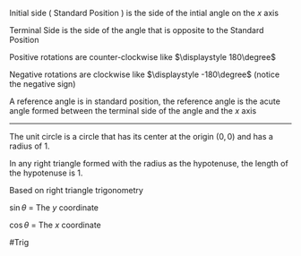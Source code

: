 Initial side ( Standard Position ) is the side of the intial angle on the $x$ axis

Terminal Side is the side of the angle that is opposite to the Standard Position

Positive rotations are counter-clockwise like $\displaystyle 180\degree$

Negative rotations are clockwise like $\displaystyle -180\degree$ (notice the negative sign)

A reference angle is in standard position, the reference angle is the acute angle formed between the terminal side of the angle and the $\displaystyle x$ axis

---

The unit circle is a circle that has its center at the origin $(0,0)$ and has a radius of $1$.

In any right triangle formed with the radius as the hypotenuse, the length of the hypotenuse is $1$.

Based on right triangle trigonometry

$\displaystyle \sin \theta \ =$  The $y$ coordinate

$\displaystyle \cos \theta \ =$ The $x$ coordinate

#Trig